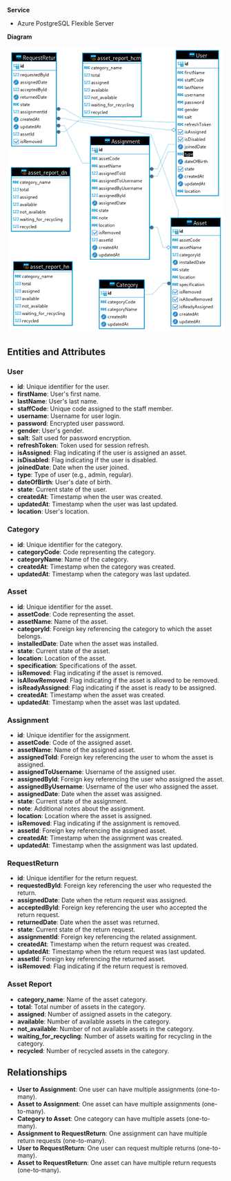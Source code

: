 **Service** 
- Azure PostgreSQL Flexible Server

**Diagram**

![img.png](/.attachments/img-8857db3d-1523-41c0-b23f-db81fd37ebd0.png)

## Entities and Attributes

### User
- **id**: Unique identifier for the user.
- **firstName**: User's first name.
- **lastName**: User's last name.
- **staffCode**: Unique code assigned to the staff member.
- **username**: Username for user login.
- **password**: Encrypted user password.
- **gender**: User's gender.
- **salt**: Salt used for password encryption.
- **refreshToken**: Token used for session refresh.
- **isAssigned**: Flag indicating if the user is assigned an asset.
- **isDisabled**: Flag indicating if the user is disabled.
- **joinedDate**: Date when the user joined.
- **type**: Type of user (e.g., admin, regular).
- **dateOfBirth**: User's date of birth.
- **state**: Current state of the user.
- **createdAt**: Timestamp when the user was created.
- **updatedAt**: Timestamp when the user was last updated.
- **location**: User's location.

### Category
- **id**: Unique identifier for the category.
- **categoryCode**: Code representing the category.
- **categoryName**: Name of the category.
- **createdAt**: Timestamp when the category was created.
- **updatedAt**: Timestamp when the category was last updated.

### Asset
- **id**: Unique identifier for the asset.
- **assetCode**: Code representing the asset.
- **assetName**: Name of the asset.
- **categoryId**: Foreign key referencing the category to which the asset belongs.
- **installedDate**: Date when the asset was installed.
- **state**: Current state of the asset.
- **location**: Location of the asset.
- **specification**: Specifications of the asset.
- **isRemoved**: Flag indicating if the asset is removed.
- **isAllowRemoved**: Flag indicating if the asset is allowed to be removed.
- **isReadyAssigned**: Flag indicating if the asset is ready to be assigned.
- **createdAt**: Timestamp when the asset was created.
- **updatedAt**: Timestamp when the asset was last updated.

### Assignment
- **id**: Unique identifier for the assignment.
- **assetCode**: Code of the assigned asset.
- **assetName**: Name of the assigned asset.
- **assignedToId**: Foreign key referencing the user to whom the asset is assigned.
- **assignedToUsername**: Username of the assigned user.
- **assignedById**: Foreign key referencing the user who assigned the asset.
- **assignedByUsername**: Username of the user who assigned the asset.
- **assignedDate**: Date when the asset was assigned.
- **state**: Current state of the assignment.
- **note**: Additional notes about the assignment.
- **location**: Location where the asset is assigned.
- **isRemoved**: Flag indicating if the assignment is removed.
- **assetId**: Foreign key referencing the assigned asset.
- **createdAt**: Timestamp when the assignment was created.
- **updatedAt**: Timestamp when the assignment was last updated.

### RequestReturn
- **id**: Unique identifier for the return request.
- **requestedById**: Foreign key referencing the user who requested the return.
- **assignedDate**: Date when the return request was assigned.
- **acceptedById**: Foreign key referencing the user who accepted the return request.
- **returnedDate**: Date when the asset was returned.
- **state**: Current state of the return request.
- **assignmentId**: Foreign key referencing the related assignment.
- **createdAt**: Timestamp when the return request was created.
- **updatedAt**: Timestamp when the return request was last updated.
- **assetId**: Foreign key referencing the returned asset.
- **isRemoved**: Flag indicating if the return request is removed.

### Asset Report
- **category_name**: Name of the asset category.
- **total**: Total number of assets in the category.
- **assigned**: Number of assigned assets in the category.
- **available**: Number of available assets in the category.
- **not_available**: Number of not available assets in the category.
- **waiting_for_recycling**: Number of assets waiting for recycling in the category.
- **recycled**: Number of recycled assets in the category.

## Relationships

- **User to Assignment**: One user can have multiple assignments (one-to-many).
- **Asset to Assignment**: One asset can have multiple assignments (one-to-many).
- **Category to Asset**: One category can have multiple assets (one-to-many).
- **Assignment to RequestReturn**: One assignment can have multiple return requests (one-to-many).
- **User to RequestReturn**: One user can request multiple returns (one-to-many).
- **Asset to RequestReturn**: One asset can have multiple return requests (one-to-many).